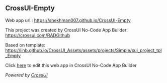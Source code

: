 ## CrossUI-Empty
Web app url : https://shekhman007.github.io/CrossUI-Empty

This project was created by CrossUI No-Code App Builder: https://crossui.com/RADGithub

Based on template: https://linb.github.io/CrossUI_Assets/assets/projects/Simple/xui_project_tpl_Empty

Click [here](https://crossui.com/RADGithub/#!from=github&owner=shekhman007&repo=CrossUI-Empty) to edit this web app in CrossUI No-Code App Builder

<i>Powered by [CrossUI](https://crossui.com)</i>
